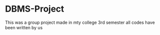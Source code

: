 # DBMS-Project
This was a group project made in mty college 3rd semester all codes have been written by us 
